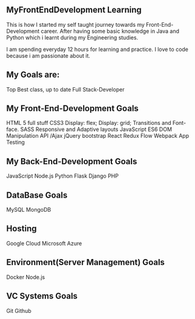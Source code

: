 ## MyFrontEndDevelopment Learning
This is how I started my self taught journey towards my Front-End-Development career.
After having some basic knowledge in Java and Python which i learnt during my Engineering studies. 

I am spending everyday 12 hours for learning and practice. I love to code because i am passionate about it.

## My Goals are:
Top Best class, up to date Full Stack-Developer 
## My Front-End-Development Goals
HTML 5 full stuff
CSS3
Display: flex; Display: grid; Transitions and Font-face.
SASS
Responsive and Adaptive layouts
JavaScript ES6
DOM Manipulation
API /Ajax
jQuery
bootstrap
React
Redux
Flow
Webpack
App Testing
## My Back-End-Development Goals
JavaScript
Node.js
Python
Flask
Django
PHP
## DataBase Goals
MySQL
MongoDB
## Hosting
Google Cloud
Microsoft Azure
## Environment(Server Management) Goals
Docker
Node.js
## VC Systems Goals
Git
Github


